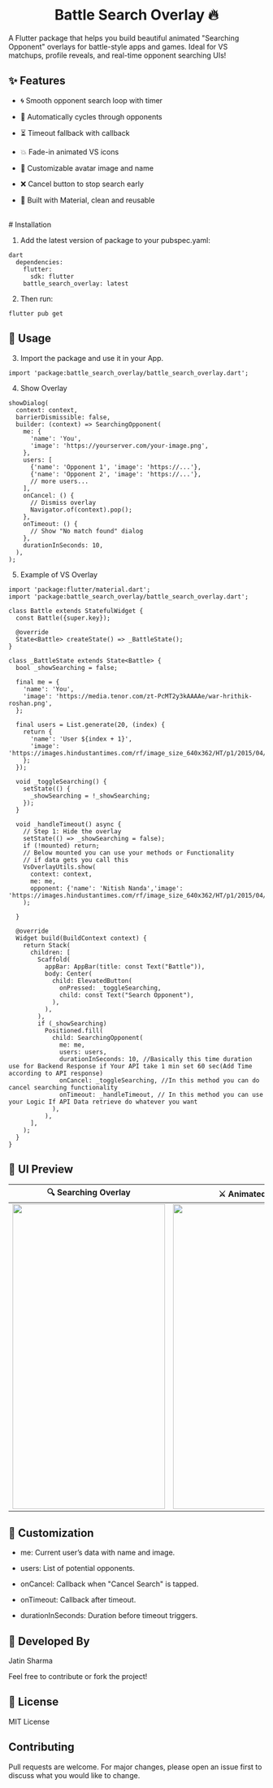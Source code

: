 <h1 align="center">Battle Search Overlay 🔥</h1>

A Flutter package that helps you build beautiful animated "Searching Opponent" overlays for battle-style apps and games. Ideal for VS matchups, profile reveals, and real-time opponent searching UIs!

## ✨ Features

* 🌀 Smooth opponent search loop with timer

* 🔁 Automatically cycles through opponents

* ⏳ Timeout fallback with callback

* 💥 Fade-in animated VS icons

* 👤 Customizable avatar image and name

* ❌ Cancel button to stop search early

* 🧩 Built with Material, clean and reusable

<br>
# Installation

1. Add the latest version of package to your pubspec.yaml:

```
dart
  dependencies:
    flutter:
      sdk: flutter
    battle_search_overlay: latest
```
2. Then run:

```
flutter pub get
```

## 🚀 Usage

3. Import the package and use it in your App.

```
import 'package:battle_search_overlay/battle_search_overlay.dart';

```

4. Show Overlay
```
showDialog(
  context: context,
  barrierDismissible: false,
  builder: (context) => SearchingOpponent(
    me: {
      'name': 'You',
      'image': 'https://yourserver.com/your-image.png',
    },
    users: [
      {'name': 'Opponent 1', 'image': 'https://...'},
      {'name': 'Opponent 2', 'image': 'https://...'},
      // more users...
    ],
    onCancel: () {
      // Dismiss overlay
      Navigator.of(context).pop();
    },
    onTimeout: () {
      // Show "No match found" dialog
    },
    durationInSeconds: 10,
  ),
);

```
5. Example of VS Overlay
```
import 'package:flutter/material.dart';
import 'package:battle_search_overlay/battle_search_overlay.dart';

class Battle extends StatefulWidget {
  const Battle({super.key});

  @override
  State<Battle> createState() => _BattleState();
}

class _BattleState extends State<Battle> {
  bool _showSearching = false;

  final me = {
    'name': 'You',
    'image': 'https://media.tenor.com/zt-PcMT2y3kAAAAe/war-hrithik-roshan.png',
  };

  final users = List.generate(20, (index) {
    return {
      'name': 'User ${index + 1}',
      'image': 'https://images.hindustantimes.com/rf/image_size_640x362/HT/p1/2015/04/03/Incoming/Pictures/1333507_Wallpaper2.jpg',
    };
  });

  void _toggleSearching() {
    setState(() {
      _showSearching = !_showSearching;
    });
  }

  void _handleTimeout() async {
    // Step 1: Hide the overlay
    setState(() => _showSearching = false);
    if (!mounted) return;
    // Below mounted you can use your methods or Functionality
    // if data gets you call this
    VsOverlayUtils.show(
      context: context,
      me: me,
      opponent: {'name': 'Nitish Nanda','image': 'https://images.hindustantimes.com/rf/image_size_640x362/HT/p1/2015/04/03/Incoming/Pictures/1333507_Wallpaper2.jpg',},
    );

  }

  @override
  Widget build(BuildContext context) {
    return Stack(
      children: [
        Scaffold(
          appBar: AppBar(title: const Text("Battle")),
          body: Center(
            child: ElevatedButton(
              onPressed: _toggleSearching,
              child: const Text("Search Opponent"),
            ),
          ),
        ),
        if (_showSearching)
          Positioned.fill(
            child: SearchingOpponent(
              me: me,
              users: users,
              durationInSeconds: 10, //Basically this time duration use for Backend Response if Your API take 1 min set 60 sec(Add Time according to API response)
              onCancel: _toggleSearching, //In this method you can do cancel searching functionality
              onTimeout: _handleTimeout, // In this method you can use your Logic If API Data retrieve do whatever you want
            ),
          ),
      ],
    );
  }
}

```
## 📸 UI Preview

<table>
  <thead>
    <tr>
      <th>🔍 <strong>Searching Overlay</strong></th>
      <th>⚔️ <strong>Animated VS</strong></th>
    </tr>
  </thead>
  <tbody>
    <tr>
      <td>
        <img src="![searching](https://github.com/user-attachments/assets/cf29a737-2d8a-4ff8-9d55-3adb8db2fcd8)" width="300" height="600">
      </td>
      <td>
        <img src="![vs](https://github.com/user-attachments/assets/2bc14495-b645-4e36-991c-63f49be8e35a)" width="300" height="600">
      </td>
    </tr>
  </tbody>
</table>

## 🔧 Customization

* me: Current user’s data with name and image.

* users: List of potential opponents.

* onCancel: Callback when "Cancel Search" is tapped.

* onTimeout: Callback after timeout.

* durationInSeconds: Duration before timeout triggers.

## 🧠 Developed By
Jatin Sharma

Feel free to contribute or fork the project!

## 📄 License

MIT License

## Contributing
Pull requests are welcome. For major changes, please open an issue first to discuss what you would like to change.
